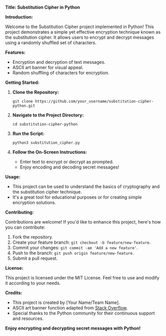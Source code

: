 **Title: Substitution Cipher in Python**

**Introduction:**

Welcome to the Substitution Cipher project implemented in Python! This project demonstrates a simple yet effective encryption technique known as the substitution cipher. It allows users to encrypt and decrypt messages using a randomly shuffled set of characters.

**Features:**

- Encryption and decryption of text messages.
- ASCII art banner for visual appeal.
- Random shuffling of characters for encryption.

**Getting Started:**

1. **Clone the Repository:**
   ```
   git clone https://github.com/your_username/substitution-cipher-python.git
   ```

2. **Navigate to the Project Directory:**
   ```
   cd substitution-cipher-python
   ```

3. **Run the Script:**
   ```
   python3 substitution_cipher.py
   ```

4. **Follow the On-Screen Instructions:**
   - Enter text to encrypt or decrypt as prompted.
   - Enjoy encoding and decoding secret messages!

**Usage:**

- This project can be used to understand the basics of cryptography and the substitution cipher technique.
- It's a great tool for educational purposes or for creating simple encryption solutions.

**Contributing:**

Contributions are welcome! If you'd like to enhance this project, here's how you can contribute:

1. Fork the repository.
2. Create your feature branch: `git checkout -b feature/new-feature`.
3. Commit your changes: `git commit -am 'Add a new feature'`.
4. Push to the branch: `git push origin feature/new-feature`.
5. Submit a pull request.

**License:**

This project is licensed under the MIT License. Feel free to use and modify it according to your needs.

**Credits:**

- This project is created by [Your Name/Team Name].
- ASCII art banner function adapted from [Stack Overflow](https://stackoverflow.com/questions/493386/how-to-print-without-newline-or-space).
- Special thanks to the Python community for their continuous support and resources.

**Enjoy encrypting and decrypting secret messages with Python!**
